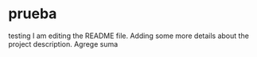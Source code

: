 
# prueba
testing
I am editing the README file. Adding some more details about the project description.
Agrege suma

